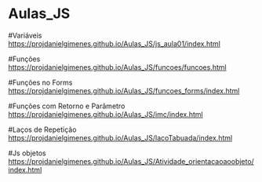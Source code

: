 # Aulas_JS

#Variáveis
https://projdanielgimenes.github.io/Aulas_JS/js_aula01/index.html

#Funções
https://projdanielgimenes.github.io/Aulas_JS/funcoes/funcoes.html

#Funções no Forms
https://projdanielgimenes.github.io/Aulas_JS/funcoes_forms/index.html

#Funções com Retorno e Parâmetro
https://projdanielgimenes.github.io/Aulas_JS/imc/index.html

#Laços de Repetição
https://projdanielgimenes.github.io/Aulas_JS/lacoTabuada/index.html

#Js objetos
https://projdanielgimenes.github.io/Aulas_JS/Atividade_orientacaoaoobjeto/index.html






